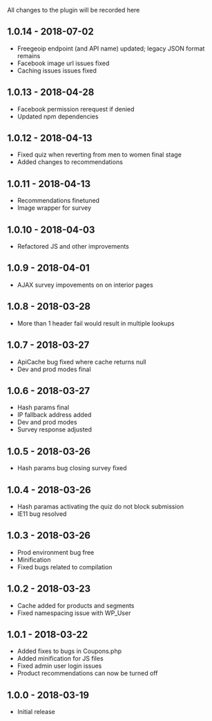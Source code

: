 
All changes to the plugin will be recorded here


## 1.0.14 - 2018-07-02

- Freegeoip endpoint (and API name) updated; legacy JSON format remains
- Facebook image url issues fixed
- Caching issues issues fixed

## 1.0.13 - 2018-04-28

- Facebook permission rerequest if denied
- Updated npm dependencies

## 1.0.12 - 2018-04-13

- Fixed quiz when reverting from men to women final stage
- Added changes to recommendations

## 1.0.11 - 2018-04-13

- Recommendations finetuned
- Image wrapper for survey

## 1.0.10 - 2018-04-03

- Refactored JS and other improvements

## 1.0.9 - 2018-04-01

- AJAX survey impovements on on interior pages

## 1.0.8 - 2018-03-28

- More than 1 header fail would result in multiple lookups

## 1.0.7 - 2018-03-27

- ApiCache bug fixed where cache returns null
- Dev and prod modes final

## 1.0.6 - 2018-03-27

- Hash params final
- IP fallback address added
- Dev and prod modes
- Survey response adjusted

## 1.0.5 - 2018-03-26

- Hash params bug closing survey fixed

## 1.0.4 - 2018-03-26

- Hash paramas activating the quiz do not block submission
- IE11 bug resolved

## 1.0.3 - 2018-03-26

- Prod environment bug free
- Minification
- Fixed bugs related to compilation

## 1.0.2 - 2018-03-23

- Cache added for products and segments
- Fixed namespacing issue with WP_User

## 1.0.1 - 2018-03-22

- Added fixes to bugs in Coupons.php
- Added minification for JS files
- Fixed admin user login issues
- Product recommendations can now be turned off

## 1.0.0 - 2018-03-19

- Initial release
